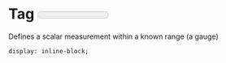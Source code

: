 # Tag <meter>

Defines a scalar measurement within a known range (a gauge)  

`display: inline-block;`  
